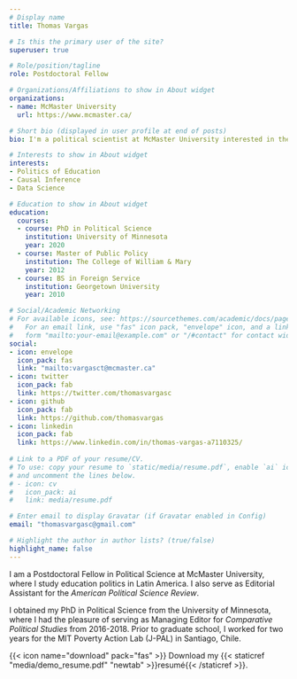 ```yaml
---
# Display name
title: Thomas Vargas

# Is this the primary user of the site?
superuser: true

# Role/position/tagline
role: Postdoctoral Fellow

# Organizations/Affiliations to show in About widget
organizations:
- name: McMaster University
  url: https://www.mcmaster.ca/

# Short bio (displayed in user profile at end of posts)
bio: I'm a political scientist at McMaster University interested in the politics of development, education, and social policy in the developing world.

# Interests to show in About widget
interests:
- Politics of Education
- Causal Inference
- Data Science

# Education to show in About widget
education:
  courses:
  - course: PhD in Political Science
    institution: University of Minnesota
    year: 2020
  - course: Master of Public Policy 
    institution: The College of William & Mary
    year: 2012
  - course: BS in Foreign Service
    institution: Georgetown University
    year: 2010

# Social/Academic Networking
# For available icons, see: https://sourcethemes.com/academic/docs/page-builder/#icons
#   For an email link, use "fas" icon pack, "envelope" icon, and a link in the
#   form "mailto:your-email@example.com" or "/#contact" for contact widget.
social:
- icon: envelope
  icon_pack: fas
  link: "mailto:vargasct@mcmaster.ca"
- icon: twitter
  icon_pack: fab
  link: https://twitter.com/thomasvargasc
- icon: github
  icon_pack: fab
  link: https://github.com/thomasvargas
- icon: linkedin
  icon_pack: fab
  link: https://www.linkedin.com/in/thomas-vargas-a7110325/
  
# Link to a PDF of your resume/CV.
# To use: copy your resume to `static/media/resume.pdf`, enable `ai` icons in `params.toml`, 
# and uncomment the lines below.
# - icon: cv
#   icon_pack: ai
#   link: media/resume.pdf

# Enter email to display Gravatar (if Gravatar enabled in Config)
email: "thomasvargasc@gmail.com"

# Highlight the author in author lists? (true/false)
highlight_name: false
---
```


I am a Postdoctoral Fellow in Political Science at McMaster University, where I study education politics in Latin America. I also serve as Editorial Assistant for the *American Political Science Review*. 

I obtained my PhD in Political Science from the University of Minnesota, where I had the pleasure of serving as Managing Editor for *Comparative Political Studies* from 2016-2018. Prior to graduate school, I worked for two years for the MIT Poverty Action Lab (J-PAL) in Santiago, Chile. 

{{< icon name="download" pack="fas" >}} Download my {{< staticref "media/demo_resume.pdf" "newtab" >}}resumé{{< /staticref >}}.
